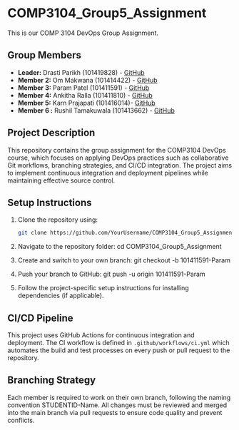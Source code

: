 # COMP3104_Group5_Assignment
This is our COMP 3104 DevOps Group Assignment.

## Group Members
- **Leader:** Drasti Parikh (101419828) - [GitHub](https://github.com/Drasti23)
- **Member 2:** Om Makwana (101414422) - [GitHub](https://github.com/Om21o7)
- **Member 3:** Param Patel (101411591) - [GitHub](https://github.com/ParamAnilkumar)
- **Member 4:** Ankitha Ralla (101411810) - [GitHub](https://github.com/ankitharalla2004)
- **Member 5:** Karn Prajapati (101416014)- [GitHub](https://github.com/karnprajapati)
- **Member 6 :** Rushil Tamakuwala (101413662) - [GitHub](https://github.com/rushil2103)

## Project Description
This repository contains the group assignment for the COMP3104 DevOps course, which focuses on applying DevOps practices such as collaborative Git workflows, branching strategies, and CI/CD integration. The project aims to implement continuous integration and deployment pipelines while maintaining effective source control.

## Setup Instructions
1. Clone the repository using:
   ```bash
   git clone https://github.com/YourUsername/COMP3104_Group5_Assignment.git

2. Navigate to the repository folder:
    cd COMP3104_Group5_Assignment

3. Create and switch to your own branch:
    git checkout -b 101411591-Param

4. Push your branch to GitHub:
    git push -u origin 101411591-Param

5. Follow the project-specific setup instructions for installing dependencies (if applicable).

## CI/CD Pipeline
This project uses GitHub Actions for continuous integration and deployment. The CI workflow is defined in `.github/workflows/ci.yml` which automates the build and test processes on every push or pull request to the repository.

## Branching Strategy
Each member is required to work on their own branch, following the naming convention STUDENTID-Name. All changes must be reviewed and merged into the main branch via pull requests to ensure code quality and prevent conflicts.

